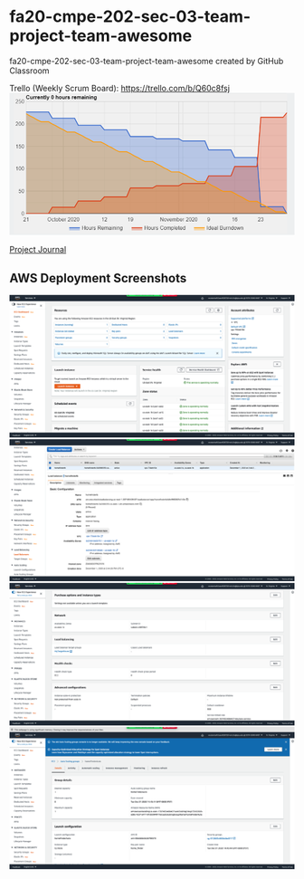 # fa20-cmpe-202-sec-03-team-project-team-awesome
fa20-cmpe-202-sec-03-team-project-team-awesome created by GitHub Classroom

Trello (Weekly Scrum Board): https://trello.com/b/Q60c8fsj
![Burndown_chart](Screenshots/Burndown_chart.PNG)

[Project Journal](ProjectJournal.md)


## AWS Deployment Screenshots

![ec2_dashboard](Screenshots/ec2_dashboard.png)
![load_balancer_dashboard](Screenshots/load_balancer_dashboard.png)
![loadbalancer_auto_scale](Screenshots/loadbalancer_auto_scale.png)
![auto_scale_dashboard](Screenshots/auto_scale_dashboard.png)


